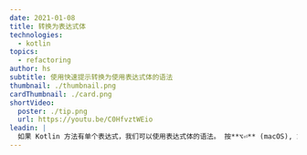 ```yaml
---
date: 2021-01-08
title: 转换为表达式体
technologies:
  - kotlin
topics:
  - refactoring
author: hs
subtitle: 使用快速提示转换为使用表达式体的语法
thumbnail: ./thumbnail.png
cardThumbnail: ./card.png
shortVideo:
  poster: ./tip.png
  url: https://youtu.be/C0HfvztWEio
leadin: |
  如果 Kotlin 方法有单个表达式，我们可以使用表达式体的语法。 按**⌥⏎** (macOS), 或 **Alt+Enter** (Windows/Linux), 删除大括号并允许该方法的返回类型进行类型推论。
---
```


